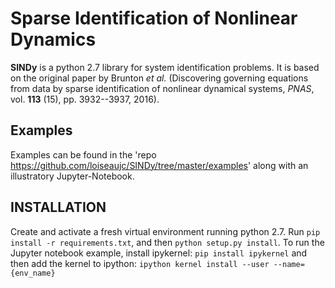 Sparse Identification of Nonlinear Dynamics
===========================================

**SINDy** is a python 2.7 library for system identification problems. It is based on the original paper by Brunton *et al.* (Discovering governing equations from data by sparse identification of nonlinear dynamical systems, *PNAS*, vol. **113** (15), pp. 3932--3937, 2016).

Examples
--------

Examples can be found in the 'repo <https://github.com/loiseaujc/SINDy/tree/master/examples>' along with an illustratory Jupyter-Notebook.

INSTALLATION
------------
Create and activate a fresh virtual environment running python 2.7. Run `pip install -r requirements.txt`, and then `python setup.py install`. To run the Jupyter notebook example, install ipykernel: `pip install ipykernel` and then add the kernel to ipython: `ipython kernel install --user --name={env_name}`
